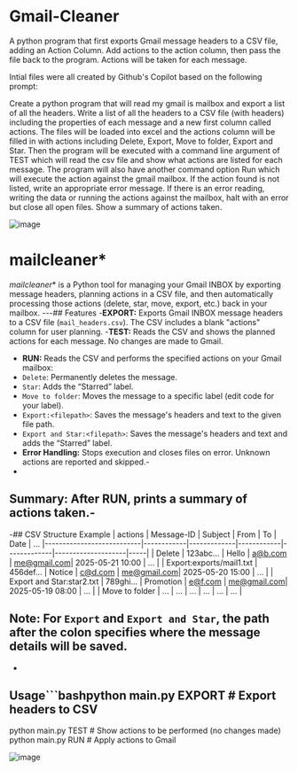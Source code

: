 # Gmail-Cleaner
A python program that first exports Gmail message headers to a CSV file, adding an Action Column. Add actions to the action column, then pass the file back to the program. Actions will be taken for each message.

Intial files were all created by Github's Copilot based on the following prompt:

Create a python program that will read my gmail is mailbox and export a list of all the headers. Write a list of all the headers to a CSV file (with headers) including the properties of each message and a new first column called actions.  The files will be loaded into excel and the actions column will be filled in with actions including Delete, Export, Move to folder, Export and Star.  Then the program will be executed with a command line argument of TEST  which will read the csv file and show what actions are listed for each message.  The program will also have another command option Run which will execute the action against the gmail mailbox. If the action found is not listed, write an appropriate error message. If there is an error reading, writing the data or running the actions against the mailbox, halt with an error but close all open files. Show a summary of actions taken.

![image](https://github.com/user-attachments/assets/5a844451-f16c-4c58-bf11-70b1cba2fdd9)

# mailcleaner*
*mailcleaner** 
is a Python tool for managing your Gmail INBOX by exporting message headers, planning actions in a CSV file, and then automatically processing those actions (delete, star, move, export, etc.) back in your mailbox.
---## Features
-**EXPORT:** Exports Gmail INBOX message headers to a CSV file (`mail_headers.csv`). The CSV includes a blank "actions" column for user planning.
-**TEST:** Reads the CSV and shows the planned actions for each message. No changes are made to Gmail.
- **RUN:** Reads the CSV and performs the specified actions on your Gmail mailbox:
- `Delete`: Permanently deletes the message.
- `Star`: Adds the “Starred” label.
- `Move to folder`: Moves the message to a specific label (edit code for your label).
- `Export:<filepath>`: Saves the message's headers and text to the given file path.
- `Export and Star:<filepath>`: Saves the message's headers and text and adds the “Starred” label.
- **Error Handling:** Stops execution and closes files on error. Unknown actions are reported and skipped.-
-
**Summary:** After RUN, prints a summary of actions taken.-
-
-## CSV Structure Example
| actions                   | Message-ID | Subject     | From       | To          | Date               | ... 
|---------------------------|------------|-------------|------------|-------------|--------------------|-----|
| Delete                    | 123abc...  | Hello       | a@b.com    | me@gmail.com| 2025-05-21 10:00   | ... |
| Export:exports/mail1.txt  | 456def...  | Notice      | c@d.com    | me@gmail.com| 2025-05-20 15:00   | ... |
| Export and Star:star2.txt | 789ghi...  | Promotion   | e@f.com    | me@gmail.com| 2025-05-19 08:00   | ... |
| Move to folder            | ...        | ...         | ...        | ...         | ...                | ... |

**Note:** For `Export` and `Export and Star`, the path after the colon specifies where the message details will be saved.
-
-
## Usage```bashpython main.py EXPORT   # Export headers to CSV
python main.py TEST     # Show actions to be performed (no changes made)
python main.py RUN      # Apply actions to Gmail

![image](https://github.com/user-attachments/assets/feced8f8-51ad-44cd-a1be-d35ec31ce0c7)
